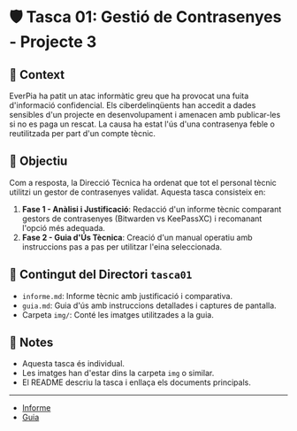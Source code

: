 # 🛡️ Tasca 01: Gestió de Contrasenyes - Projecte 3

## 🔔 Context
EverPia ha patit un atac informàtic greu que ha provocat una fuita d'informació confidencial. Els ciberdelinqüents han accedit a dades sensibles d'un projecte en desenvolupament i amenacen amb publicar-les si no es paga un rescat. La causa ha estat l'ús d'una contrasenya feble o reutilitzada per part d'un compte tècnic.

## 🎯 Objectiu
Com a resposta, la Direcció Tècnica ha ordenat que tot el personal tècnic utilitzi un gestor de contrasenyes validat. Aquesta tasca consisteix en:

1. **Fase 1 - Anàlisi i Justificació**: Redacció d'un informe tècnic comparant gestors de contrasenyes (Bitwarden vs KeePassXC) i recomanant l'opció més adequada.
2. **Fase 2 - Guia d'Ús Tècnica**: Creació d'un manual operatiu amb instruccions pas a pas per utilitzar l'eina seleccionada.

## 📁 Contingut del Directori `tasca01`

- `informe.md`: Informe tècnic amb justificació i comparativa.
- `guia.md`: Guia d'ús amb instruccions detallades i captures de pantalla.
- Carpeta `img/`: Conté les imatges utilitzades a la guia.

## 📌 Notes

- Aquesta tasca és individual.
- Les imatges han d'estar dins la carpeta `img` o similar.
- El README descriu la tasca i enllaça els documents principals.
---
- [Informe](./Informe.md)
- [Guia](./Guia.md)
